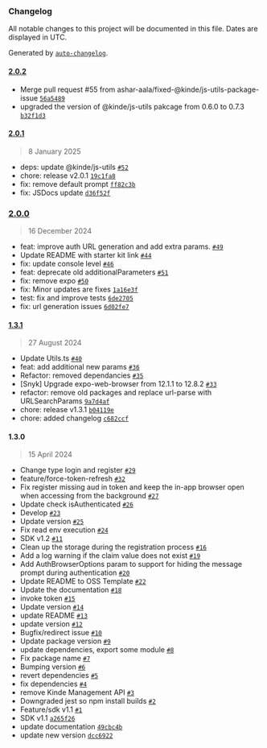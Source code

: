 ### Changelog

All notable changes to this project will be documented in this file. Dates are displayed in UTC.

Generated by [`auto-changelog`](https://github.com/CookPete/auto-changelog).

#### [2.0.2](https://github.com/kinde-oss/kinde-react-native-sdk-0-7x/compare/2.0.1...2.0.2)

- Merge pull request #55 from ashar-aala/fixed-@kinde/js-utils-package-issue [`56a5489`](https://github.com/kinde-oss/kinde-react-native-sdk-0-7x/commit/56a5489de90fca05faca8949dc2f78bb69523e7e)
- upgraded the version of @kinde/js-utils pakcage from 0.6.0 to 0.7.3 [`b32f1d3`](https://github.com/kinde-oss/kinde-react-native-sdk-0-7x/commit/b32f1d3dfc0be0142295b98ddecc7e7b0e3e6a7a)

#### [2.0.1](https://github.com/kinde-oss/kinde-react-native-sdk-0-7x/compare/2.0.0...2.0.1)

> 8 January 2025

- deps: update @kinde/js-utils [`#52`](https://github.com/kinde-oss/kinde-react-native-sdk-0-7x/pull/52)
- chore: release v2.0.1 [`19c1fa8`](https://github.com/kinde-oss/kinde-react-native-sdk-0-7x/commit/19c1fa8e6b49c419134223f550550eab9bd8afc4)
- fix: remove default prompt [`ff82c3b`](https://github.com/kinde-oss/kinde-react-native-sdk-0-7x/commit/ff82c3b5591a807fe6f49d6accfc56ecb5a3a3ab)
- fix: JSDocs update [`d36f52f`](https://github.com/kinde-oss/kinde-react-native-sdk-0-7x/commit/d36f52f15fbbc75241b8811838a0cc9b15176d6c)

### [2.0.0](https://github.com/kinde-oss/kinde-react-native-sdk-0-7x/compare/1.3.1...2.0.0)

> 16 December 2024

- feat: improve auth URL generation and add extra params. [`#49`](https://github.com/kinde-oss/kinde-react-native-sdk-0-7x/pull/49)
- Update README with starter kit link [`#44`](https://github.com/kinde-oss/kinde-react-native-sdk-0-7x/pull/44)
- fix: update console level [`#46`](https://github.com/kinde-oss/kinde-react-native-sdk-0-7x/pull/46)
- feat: deprecate old additionalParameters [`#51`](https://github.com/kinde-oss/kinde-react-native-sdk-0-7x/pull/51)
- fix: remove expo [`#50`](https://github.com/kinde-oss/kinde-react-native-sdk-0-7x/pull/50)
- fix: Minor updates are fixes [`1a16e3f`](https://github.com/kinde-oss/kinde-react-native-sdk-0-7x/commit/1a16e3f511aca66ee379f4aea8db85eeb6e194dc)
- test: fix and improve tests [`6de2705`](https://github.com/kinde-oss/kinde-react-native-sdk-0-7x/commit/6de2705a80fde880c335e4eea43c07be5816950a)
- fix: url generation issues [`6d02fe7`](https://github.com/kinde-oss/kinde-react-native-sdk-0-7x/commit/6d02fe79cf9551efca083ef92556251282642731)

#### [1.3.1](https://github.com/kinde-oss/kinde-react-native-sdk-0-7x/compare/1.3.0...1.3.1)

> 27 August 2024

- Update Utils.ts [`#40`](https://github.com/kinde-oss/kinde-react-native-sdk-0-7x/pull/40)
- feat: add additional new params [`#36`](https://github.com/kinde-oss/kinde-react-native-sdk-0-7x/pull/36)
- Refactor: removed dependancies [`#35`](https://github.com/kinde-oss/kinde-react-native-sdk-0-7x/pull/35)
- [Snyk] Upgrade expo-web-browser from 12.1.1 to 12.8.2 [`#33`](https://github.com/kinde-oss/kinde-react-native-sdk-0-7x/pull/33)
- refactor: remove old packages and replace url-parse with URLSearchParams [`9a7d4af`](https://github.com/kinde-oss/kinde-react-native-sdk-0-7x/commit/9a7d4afc0b094b40ce356c9319c276f9ce08caf4)
- chore: release v1.3.1 [`b04119e`](https://github.com/kinde-oss/kinde-react-native-sdk-0-7x/commit/b04119e4330b63f83681ea7e487e21a9ce9af063)
- chore: added changelog [`c682ccf`](https://github.com/kinde-oss/kinde-react-native-sdk-0-7x/commit/c682ccff8834eb4feb7099aec695fd15fcacc718)

#### 1.3.0

> 15 April 2024

- Change type login and register [`#29`](https://github.com/kinde-oss/kinde-react-native-sdk-0-7x/pull/29)
- feature/force-token-refresh [`#32`](https://github.com/kinde-oss/kinde-react-native-sdk-0-7x/pull/32)
- Fix register missing aud in token and keep the in-app browser open when accessing from the background [`#27`](https://github.com/kinde-oss/kinde-react-native-sdk-0-7x/pull/27)
- Update check isAuthenticated [`#26`](https://github.com/kinde-oss/kinde-react-native-sdk-0-7x/pull/26)
- Develop [`#23`](https://github.com/kinde-oss/kinde-react-native-sdk-0-7x/pull/23)
- Update version [`#25`](https://github.com/kinde-oss/kinde-react-native-sdk-0-7x/pull/25)
- Fix read env execution [`#24`](https://github.com/kinde-oss/kinde-react-native-sdk-0-7x/pull/24)
- SDK v1.2 [`#11`](https://github.com/kinde-oss/kinde-react-native-sdk-0-7x/pull/11)
- Clean up the storage during the registration process [`#16`](https://github.com/kinde-oss/kinde-react-native-sdk-0-7x/pull/16)
- Add a log warning if the claim value does not exist [`#19`](https://github.com/kinde-oss/kinde-react-native-sdk-0-7x/pull/19)
- Add AuthBrowserOptions param to support for hiding the message prompt during authentication [`#20`](https://github.com/kinde-oss/kinde-react-native-sdk-0-7x/pull/20)
- Update README to OSS Template [`#22`](https://github.com/kinde-oss/kinde-react-native-sdk-0-7x/pull/22)
- Update the documentation [`#18`](https://github.com/kinde-oss/kinde-react-native-sdk-0-7x/pull/18)
- invoke token [`#15`](https://github.com/kinde-oss/kinde-react-native-sdk-0-7x/pull/15)
- Update version [`#14`](https://github.com/kinde-oss/kinde-react-native-sdk-0-7x/pull/14)
- update README [`#13`](https://github.com/kinde-oss/kinde-react-native-sdk-0-7x/pull/13)
- update version [`#12`](https://github.com/kinde-oss/kinde-react-native-sdk-0-7x/pull/12)
- Bugfix/redirect issue [`#10`](https://github.com/kinde-oss/kinde-react-native-sdk-0-7x/pull/10)
- Update package version [`#9`](https://github.com/kinde-oss/kinde-react-native-sdk-0-7x/pull/9)
- update dependencies, export some module [`#8`](https://github.com/kinde-oss/kinde-react-native-sdk-0-7x/pull/8)
- Fix package name [`#7`](https://github.com/kinde-oss/kinde-react-native-sdk-0-7x/pull/7)
- Bumping version [`#6`](https://github.com/kinde-oss/kinde-react-native-sdk-0-7x/pull/6)
- revert dependencies [`#5`](https://github.com/kinde-oss/kinde-react-native-sdk-0-7x/pull/5)
- fix dependencies [`#4`](https://github.com/kinde-oss/kinde-react-native-sdk-0-7x/pull/4)
- remove Kinde Management API [`#3`](https://github.com/kinde-oss/kinde-react-native-sdk-0-7x/pull/3)
- Downgraded jest so npm install builds [`#2`](https://github.com/kinde-oss/kinde-react-native-sdk-0-7x/pull/2)
- Feature/sdk v1.1 [`#1`](https://github.com/kinde-oss/kinde-react-native-sdk-0-7x/pull/1)
- SDK v1.1 [`a265f26`](https://github.com/kinde-oss/kinde-react-native-sdk-0-7x/commit/a265f26910ecc3563e797a28e9bbe733adca2381)
- update documentation [`49cbc4b`](https://github.com/kinde-oss/kinde-react-native-sdk-0-7x/commit/49cbc4b123450e040d94424767a245af751c6760)
- update new version [`dcc6922`](https://github.com/kinde-oss/kinde-react-native-sdk-0-7x/commit/dcc6922d7e3d2e49f6bafad710b2a59db15b1113)
